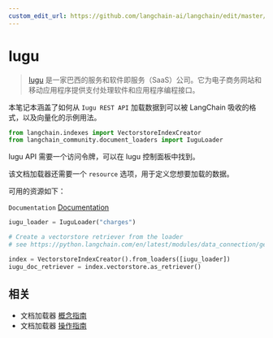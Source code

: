 ```yaml
---
custom_edit_url: https://github.com/langchain-ai/langchain/edit/master/docs/docs/integrations/document_loaders/iugu.ipynb
---
```


# Iugu

>[Iugu](https://www.iugu.com/) 是一家巴西的服务和软件即服务（SaaS）公司。它为电子商务网站和移动应用程序提供支付处理软件和应用程序编程接口。

本笔记本涵盖了如何从 `Iugu REST API` 加载数据到可以被 LangChain 吸收的格式，以及向量化的示例用法。


```python
from langchain.indexes import VectorstoreIndexCreator
from langchain_community.document_loaders import IuguLoader
```

Iugu API 需要一个访问令牌，可以在 Iugu 控制面板中找到。

该文档加载器还需要一个 `resource` 选项，用于定义您想要加载的数据。

可用的资源如下：

`Documentation` [Documentation](https://dev.iugu.com/reference/metadados)



```python
iugu_loader = IuguLoader("charges")
```


```python
# Create a vectorstore retriever from the loader
# see https://python.langchain.com/en/latest/modules/data_connection/getting_started.html for more details

index = VectorstoreIndexCreator().from_loaders([iugu_loader])
iugu_doc_retriever = index.vectorstore.as_retriever()
```

## 相关

- 文档加载器 [概念指南](/docs/concepts/#document-loaders)
- 文档加载器 [操作指南](/docs/how_to/#document-loaders)